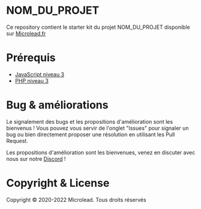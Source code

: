# NOM_DU_PROJET
Ce repository contient le starter kit du projet NOM_DU_PROJET disponible sur [Microlead.fr](LIEN_DU_PROJET)

# Prérequis
- [JavaScript niveau 3](LIEN_DE_LECHELLE_PUBLIQUE)
- [PHP niveau 3](LIEN_DE_LECHELLE_PUBLIQUE)

# Bug & améliorations

Le signalement des bugs et les propositions d'amélioration sont les bienvenus ! Vous pouvez vous servir de l'onglet "Issues" pour signaler un bug ou bien directement proposer une résolution en utilisant les Pull Request.

Les propositions d'amélioration sont les bienvenues, venez en discuter avec nous sur notre [Discord](https://discord.gg/skkDr3STAw) !


# Copyright & License

Copyright © 2020-2022 Microlead. Tous droits réservés
